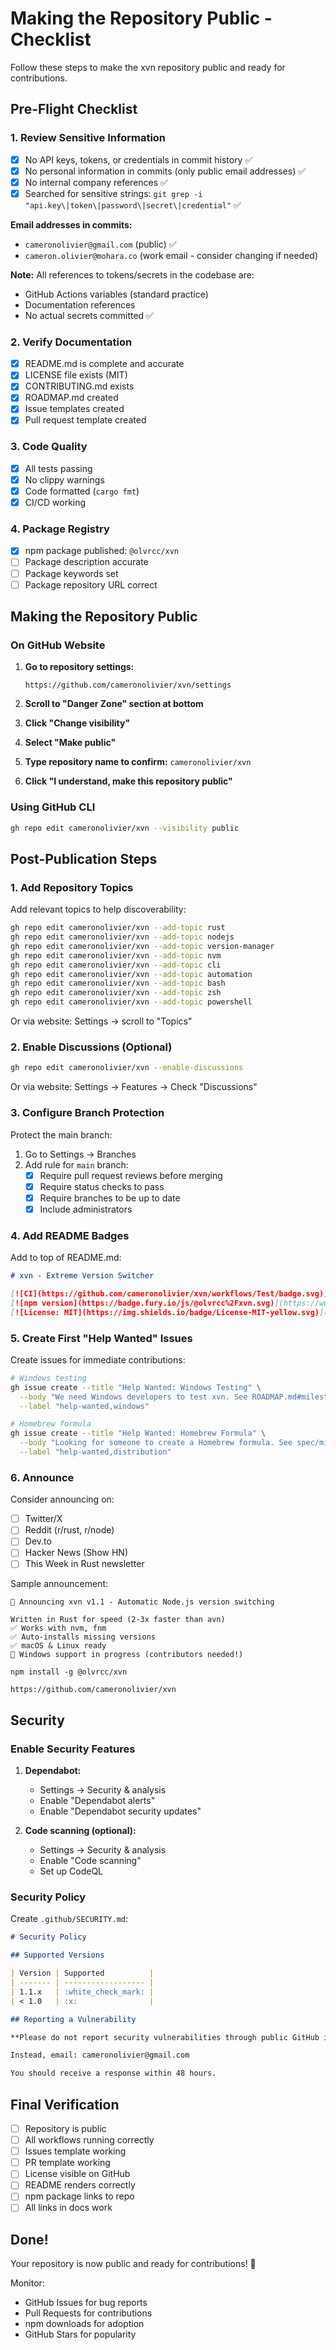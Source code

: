 # Making the Repository Public - Checklist

Follow these steps to make the xvn repository public and ready for contributions.

## Pre-Flight Checklist

### 1. Review Sensitive Information
- [x] No API keys, tokens, or credentials in commit history ✅
- [x] No personal information in commits (only public email addresses) ✅
- [x] No internal company references ✅
- [x] Searched for sensitive strings: `git grep -i "api.key\|token\|password\|secret\|credential"` ✅

**Email addresses in commits:**
- `cameronolivier@gmail.com` (public) ✅
- `cameron.olivier@mohara.co` (work email - consider changing if needed)

**Note:** All references to tokens/secrets in the codebase are:
- GitHub Actions variables (standard practice)
- Documentation references
- No actual secrets committed ✅

### 2. Verify Documentation
- [x] README.md is complete and accurate
- [x] LICENSE file exists (MIT)
- [x] CONTRIBUTING.md exists
- [x] ROADMAP.md created
- [x] Issue templates created
- [x] Pull request template created

### 3. Code Quality
- [x] All tests passing
- [x] No clippy warnings
- [x] Code formatted (`cargo fmt`)
- [x] CI/CD working

### 4. Package Registry
- [x] npm package published: `@olvrcc/xvn`
- [ ] Package description accurate
- [ ] Package keywords set
- [ ] Package repository URL correct

## Making the Repository Public

### On GitHub Website

1. **Go to repository settings:**
   ```
   https://github.com/cameronolivier/xvn/settings
   ```

2. **Scroll to "Danger Zone" section at bottom**

3. **Click "Change visibility"**

4. **Select "Make public"**

5. **Type repository name to confirm:** `cameronolivier/xvn`

6. **Click "I understand, make this repository public"**

### Using GitHub CLI

```bash
gh repo edit cameronolivier/xvn --visibility public
```

## Post-Publication Steps

### 1. Add Repository Topics

Add relevant topics to help discoverability:

```bash
gh repo edit cameronolivier/xvn --add-topic rust
gh repo edit cameronolivier/xvn --add-topic nodejs
gh repo edit cameronolivier/xvn --add-topic version-manager
gh repo edit cameronolivier/xvn --add-topic nvm
gh repo edit cameronolivier/xvn --add-topic cli
gh repo edit cameronolivier/xvn --add-topic automation
gh repo edit cameronolivier/xvn --add-topic bash
gh repo edit cameronolivier/xvn --add-topic zsh
gh repo edit cameronolivier/xvn --add-topic powershell
```

Or via website: Settings → scroll to "Topics"

### 2. Enable Discussions (Optional)

```bash
gh repo edit cameronolivier/xvn --enable-discussions
```

Or via website: Settings → Features → Check "Discussions"

### 3. Configure Branch Protection

Protect the main branch:

1. Go to Settings → Branches
2. Add rule for `main` branch:
   - [x] Require pull request reviews before merging
   - [x] Require status checks to pass
   - [x] Require branches to be up to date
   - [x] Include administrators

### 4. Add README Badges

Add to top of README.md:

```markdown
# xvn - Extreme Version Switcher

[![CI](https://github.com/cameronolivier/xvn/workflows/Test/badge.svg)](https://github.com/cameronolivier/xvn/actions)
[![npm version](https://badge.fury.io/js/@olvrcc%2Fxvn.svg)](https://www.npmjs.com/package/@olvrcc/xvn)
[![License: MIT](https://img.shields.io/badge/License-MIT-yellow.svg)](https://opensource.org/licenses/MIT)
```

### 5. Create First "Help Wanted" Issues

Create issues for immediate contributions:

```bash
# Windows testing
gh issue create --title "Help Wanted: Windows Testing" \
  --body "We need Windows developers to test xvn. See ROADMAP.md#milestone-11" \
  --label "help-wanted,windows"

# Homebrew formula
gh issue create --title "Help Wanted: Homebrew Formula" \
  --body "Looking for someone to create a Homebrew formula. See spec/milestone-9/" \
  --label "help-wanted,distribution"
```

### 6. Announce

Consider announcing on:
- [ ] Twitter/X
- [ ] Reddit (r/rust, r/node)
- [ ] Dev.to
- [ ] Hacker News (Show HN)
- [ ] This Week in Rust newsletter

Sample announcement:

```
🚀 Announcing xvn v1.1 - Automatic Node.js version switching

Written in Rust for speed (2-3x faster than avn)
✅ Works with nvm, fnm
✅ Auto-installs missing versions
✅ macOS & Linux ready
🔨 Windows support in progress (contributors needed!)

npm install -g @olvrcc/xvn

https://github.com/cameronolivier/xvn
```

## Security

### Enable Security Features

1. **Dependabot:**
   - Settings → Security & analysis
   - Enable "Dependabot alerts"
   - Enable "Dependabot security updates"

2. **Code scanning (optional):**
   - Settings → Security & analysis
   - Enable "Code scanning"
   - Set up CodeQL

### Security Policy

Create `.github/SECURITY.md`:

```markdown
# Security Policy

## Supported Versions

| Version | Supported          |
| ------- | ------------------ |
| 1.1.x   | :white_check_mark: |
| < 1.0   | :x:                |

## Reporting a Vulnerability

**Please do not report security vulnerabilities through public GitHub issues.**

Instead, email: cameronolivier@gmail.com

You should receive a response within 48 hours.
```

## Final Verification

- [ ] Repository is public
- [ ] All workflows running correctly
- [ ] Issues template working
- [ ] PR template working
- [ ] License visible on GitHub
- [ ] README renders correctly
- [ ] npm package links to repo
- [ ] All links in docs work

## Done!

Your repository is now public and ready for contributions! 🎉

Monitor:
- GitHub Issues for bug reports
- Pull Requests for contributions
- npm downloads for adoption
- GitHub Stars for popularity
